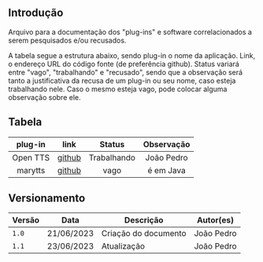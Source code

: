 ## Introdução

Arquivo para a documentação dos "plug-ins" e software correlacionados a serem pesquisados e/ou recusados.

A tabela segue a estrutura abaixo, sendo plug-in o nome da aplicação. Link, o endereço URL do código fonte (de preferência github). Status variará entre "vago", "trabalhando" e "recusado", sendo que a observação será tanto a justificativa da recusa de um plug-in ou seu nome, caso esteja trabalhando nele. Caso o mesmo esteja vago, pode colocar alguma observação sobre ele.

## Tabela

| plug-in  |                       link                        |   Status    | Observação |
| :------: | :-----------------------------------------------: | :---------: | :--------: |
| Open TTS | [github](https://github.com/synesthesiam/opentts) | Trabalhando | João Pedro |
| marytts  |   [github](https://github.com/marytts/marytts)    |    vago     | é em Java  |

## Versionamento

| Versão | Data       | Descrição            | Autor(es)  |
| ------ | ---------- | -------------------- | ---------- |
| `1.0`  | 21/06/2023 | Criação do documento | João Pedro |
| `1.1`  | 23/06/2023 | Atualização          | João Pedro |

